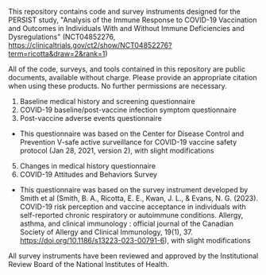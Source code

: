 
This repository contains code and survey instruments designed for the PERSIST study, "Analysis of the Immune Response to COVID-19 Vaccination and Outcomes in Individuals With and Without Immune Deficiencies and Dysregulations" 
(NCT04852276, https://clinicaltrials.gov/ct2/show/NCT04852276?term=ricotta&draw=2&rank=1)

All of the code, surveys, and tools contained in this repository are public documents, available without charge. Please provide an appropriate citation when using these products. No further permissions are necessary.

1. Baseline medical history and screening questionnaire
2. COVID-19 baseline/post-vaccine infection symptom questionnaire
3. Post-vaccine adverse events questionnaire
  - This questionnaire was based on the Center for Disease Control and Prevention V-safe active surveillance for COVID-19 vaccine safety protocol (Jan 28, 2021, version 2), with slight modifications
5. Changes in medical history questionnaire
6. COVID-19 Attitudes and Behaviors Survey
  - This questionnaire was based on the survey instrument developed by Smith et al (Smith, B. A., Ricotta, E. E., Kwan, J. L., & Evans, N. G. (2023). COVID-19 risk perception and vaccine acceptance in individuals with self-reported chronic respiratory or autoimmune conditions. Allergy, asthma, and clinical immunology : official journal of the Canadian Society of Allergy and Clinical Immunology, 19(1), 37. https://doi.org/10.1186/s13223-023-00791-6), with slight modifications


All survey instruments have been reviewed and approved by the Institutional Review Board of the National Institutes of Health.
